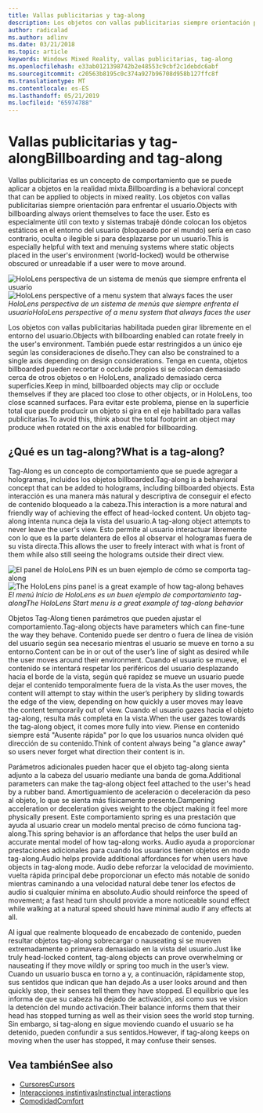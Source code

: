 ```yaml
---
title: Vallas publicitarias y tag-along
description: Los objetos con vallas publicitarias siempre orientación para enfrentar el usuario.
author: radicalad
ms.author: adlinv
ms.date: 03/21/2018
ms.topic: article
keywords: Windows Mixed Reality, vallas publicitarias, tag-along
ms.openlocfilehash: e33ab0121398742b2e48553c9cbf2c1debdc6abf
ms.sourcegitcommit: c20563b8195c0c374a927b96708d958b127ffc8f
ms.translationtype: MT
ms.contentlocale: es-ES
ms.lasthandoff: 05/21/2019
ms.locfileid: "65974788"
---
```

# <a name="billboarding-and-tag-along"></a><span data-ttu-id="6eb41-104">Vallas publicitarias y tag-along</span><span class="sxs-lookup"><span data-stu-id="6eb41-104">Billboarding and tag-along</span></span>

<span data-ttu-id="6eb41-105">Vallas publicitarias es un concepto de comportamiento que se puede aplicar a objetos en la realidad mixta.</span><span class="sxs-lookup"><span data-stu-id="6eb41-105">Billboarding is a behavioral concept that can be applied to objects in mixed reality.</span></span> <span data-ttu-id="6eb41-106">Los objetos con vallas publicitarias siempre orientación para enfrentar el usuario.</span><span class="sxs-lookup"><span data-stu-id="6eb41-106">Objects with billboarding always orient themselves to face the user.</span></span> <span data-ttu-id="6eb41-107">Esto es especialmente útil con texto y sistemas trabajé dónde colocan los objetos estáticos en el entorno del usuario (bloqueado por el mundo) sería en caso contrario, oculta o ilegible si para desplazarse por un usuario.</span><span class="sxs-lookup"><span data-stu-id="6eb41-107">This is especially helpful with text and menuing systems where static objects placed in the user's environment (world-locked) would be otherwise obscured or unreadable if a user were to move around.</span></span>

<span data-ttu-id="6eb41-108">![HoloLens perspectiva de un sistema de menús que siempre enfrenta el usuario](images/billboarding-fragments.gif)</span><span class="sxs-lookup"><span data-stu-id="6eb41-108">![HoloLens perspective of a menu system that always faces the user](images/billboarding-fragments.gif)</span></span><br>
<span data-ttu-id="6eb41-109">*HoloLens perspectiva de un sistema de menús que siempre enfrenta el usuario*</span><span class="sxs-lookup"><span data-stu-id="6eb41-109">*HoloLens perspective of a menu system that always faces the user*</span></span>

<span data-ttu-id="6eb41-110">Los objetos con vallas publicitarias habilitada pueden girar libremente en el entorno del usuario.</span><span class="sxs-lookup"><span data-stu-id="6eb41-110">Objects with billboarding enabled can rotate freely in the user's environment.</span></span> <span data-ttu-id="6eb41-111">También puede estar restringidos a un único eje según las consideraciones de diseño.</span><span class="sxs-lookup"><span data-stu-id="6eb41-111">They can also be constrained to a single axis depending on design considerations.</span></span> <span data-ttu-id="6eb41-112">Tenga en cuenta, objetos billboarded pueden recortar o occlude propios si se colocan demasiado cerca de otros objetos o en HoloLens, analizado demasiado cerca superficies.</span><span class="sxs-lookup"><span data-stu-id="6eb41-112">Keep in mind, billboarded objects may clip or occlude themselves if they are placed too close to other objects, or in HoloLens, too close scanned surfaces.</span></span> <span data-ttu-id="6eb41-113">Para evitar este problema, piense en la superficie total que puede producir un objeto si gira en el eje habilitado para vallas publicitarias.</span><span class="sxs-lookup"><span data-stu-id="6eb41-113">To avoid this, think about the total footprint an object may produce when rotated on the axis enabled for billboarding.</span></span>

## <a name="what-is-a-tag-along"></a><span data-ttu-id="6eb41-114">¿Qué es un tag-along?</span><span class="sxs-lookup"><span data-stu-id="6eb41-114">What is a tag-along?</span></span>

<span data-ttu-id="6eb41-115">Tag-Along es un concepto de comportamiento que se puede agregar a hologramas, incluidos los objetos billboarded.</span><span class="sxs-lookup"><span data-stu-id="6eb41-115">Tag-along is a behavioral concept that can be added to holograms, including billboarded objects.</span></span> <span data-ttu-id="6eb41-116">Esta interacción es una manera más natural y descriptiva de conseguir el efecto de contenido bloqueado a la cabeza.</span><span class="sxs-lookup"><span data-stu-id="6eb41-116">This interaction is a more natural and friendly way of achieving the effect of head-locked content.</span></span> <span data-ttu-id="6eb41-117">Un objeto tag-along intenta nunca deja la vista del usuario.</span><span class="sxs-lookup"><span data-stu-id="6eb41-117">A tag-along object attempts to never leave the user's view.</span></span> <span data-ttu-id="6eb41-118">Esto permite al usuario interactuar libremente con lo que es la parte delantera de ellos al observar el hologramas fuera de su vista directa.</span><span class="sxs-lookup"><span data-stu-id="6eb41-118">This allows the user to freely interact with what is front of them while also still seeing the holograms outside their direct view.</span></span>

<span data-ttu-id="6eb41-119">![El panel de HoloLens PIN es un buen ejemplo de cómo se comporta tag-along](images/tagalong-1000px.jpg)</span><span class="sxs-lookup"><span data-stu-id="6eb41-119">![The HoloLens pins panel is a great example of how tag-along behaves](images/tagalong-1000px.jpg)</span></span><br>
<span data-ttu-id="6eb41-120">*El menú Inicio de HoloLens es un buen ejemplo de comportamiento tag-along*</span><span class="sxs-lookup"><span data-stu-id="6eb41-120">*The HoloLens Start menu is a great example of tag-along behavior*</span></span>

<span data-ttu-id="6eb41-121">Objetos Tag-Along tienen parámetros que pueden ajustar el comportamiento.</span><span class="sxs-lookup"><span data-stu-id="6eb41-121">Tag-along objects have parameters which can fine-tune the way they behave.</span></span> <span data-ttu-id="6eb41-122">Contenido puede ser dentro o fuera de línea de visión del usuario según sea necesario mientras el usuario se mueve en torno a su entorno.</span><span class="sxs-lookup"><span data-stu-id="6eb41-122">Content can be in or out of the user’s line of sight as desired while the user moves around their environment.</span></span> <span data-ttu-id="6eb41-123">Cuando el usuario se mueve, el contenido se intentará respetar los periféricos del usuario desplazando hacia el borde de la vista, según qué rapidez se mueve un usuario puede dejar el contenido temporalmente fuera de la vista.</span><span class="sxs-lookup"><span data-stu-id="6eb41-123">As the user moves, the content will attempt to stay within the user’s periphery by sliding towards the edge of the view, depending on how quickly a user moves may leave the content temporarily out of view.</span></span> <span data-ttu-id="6eb41-124">Cuando el usuario gazes hacia el objeto tag-along, resulta más completa en la vista.</span><span class="sxs-lookup"><span data-stu-id="6eb41-124">When the user gazes towards the tag-along object, it comes more fully into view.</span></span> <span data-ttu-id="6eb41-125">Piense en contenido siempre está "Ausente rápida" por lo que los usuarios nunca olviden qué dirección de su contenido.</span><span class="sxs-lookup"><span data-stu-id="6eb41-125">Think of content always being "a glance away" so users never forget what direction their content is in.</span></span>

<span data-ttu-id="6eb41-126">Parámetros adicionales pueden hacer que el objeto tag-along sienta adjunto a la cabeza del usuario mediante una banda de goma.</span><span class="sxs-lookup"><span data-stu-id="6eb41-126">Additional parameters can make the tag-along object feel attached to the user's head by a rubber band.</span></span> <span data-ttu-id="6eb41-127">Amortiguamiento de aceleración o deceleración da peso al objeto, lo que se sienta más físicamente presente.</span><span class="sxs-lookup"><span data-stu-id="6eb41-127">Dampening acceleration or deceleration gives weight to the object making it feel more physically present.</span></span> <span data-ttu-id="6eb41-128">Este comportamiento spring es una prestación que ayuda al usuario crear un modelo mental preciso de cómo funciona tag-along.</span><span class="sxs-lookup"><span data-stu-id="6eb41-128">This spring behavior is an affordance that helps the user build an accurate mental model of how tag-along works.</span></span> <span data-ttu-id="6eb41-129">Audio ayuda a proporcionar prestaciones adicionales para cuando los usuarios tienen objetos en modo tag-along.</span><span class="sxs-lookup"><span data-stu-id="6eb41-129">Audio helps provide additional affordances for when users have objects in tag-along mode.</span></span> <span data-ttu-id="6eb41-130">Audio debe reforzar la velocidad de movimiento. vuelta rápida principal debe proporcionar un efecto más notable de sonido mientras caminando a una velocidad natural debe tener los efectos de audio si cualquier mínima en absoluto.</span><span class="sxs-lookup"><span data-stu-id="6eb41-130">Audio should reinforce the speed of movement; a fast head turn should provide a more noticeable sound effect while walking at a natural speed should have minimal audio if any effects at all.</span></span>

<span data-ttu-id="6eb41-131">Al igual que realmente bloqueado de encabezado de contenido, pueden resultar objetos tag-along sobrecargar o nauseating si se mueven extremadamente o primavera demasiado en la vista del usuario.</span><span class="sxs-lookup"><span data-stu-id="6eb41-131">Just like truly head-locked content, tag-along objects can prove overwhelming or nauseating if they move wildly or spring too much in the user’s view.</span></span> <span data-ttu-id="6eb41-132">Cuando un usuario busca en torno a y, a continuación, rápidamente stop, sus sentidos que indican que han dejado.</span><span class="sxs-lookup"><span data-stu-id="6eb41-132">As a user looks around and then quickly stop, their senses tell them they have stopped.</span></span> <span data-ttu-id="6eb41-133">El equilibrio que les informa de que su cabeza ha dejado de activación, así como sus ve vision la detención del mundo activación.</span><span class="sxs-lookup"><span data-stu-id="6eb41-133">Their balance informs them that their head has stopped turning as well as their vision sees the world stop turning.</span></span> <span data-ttu-id="6eb41-134">Sin embargo, si tag-along en sigue moviendo cuando el usuario se ha detenido, pueden confundir a sus sentidos.</span><span class="sxs-lookup"><span data-stu-id="6eb41-134">However, if tag-along keeps on moving when the user has stopped, it may confuse their senses.</span></span>

## <a name="see-also"></a><span data-ttu-id="6eb41-135">Vea también</span><span class="sxs-lookup"><span data-stu-id="6eb41-135">See also</span></span>
* [<span data-ttu-id="6eb41-136">Cursores</span><span class="sxs-lookup"><span data-stu-id="6eb41-136">Cursors</span></span>](cursors.md)
* [<span data-ttu-id="6eb41-137">Interacciones instintivas</span><span class="sxs-lookup"><span data-stu-id="6eb41-137">Instinctual interactions</span></span>](interaction-fundamentals.md)
* [<span data-ttu-id="6eb41-138">Comodidad</span><span class="sxs-lookup"><span data-stu-id="6eb41-138">Comfort</span></span>](comfort.md)
